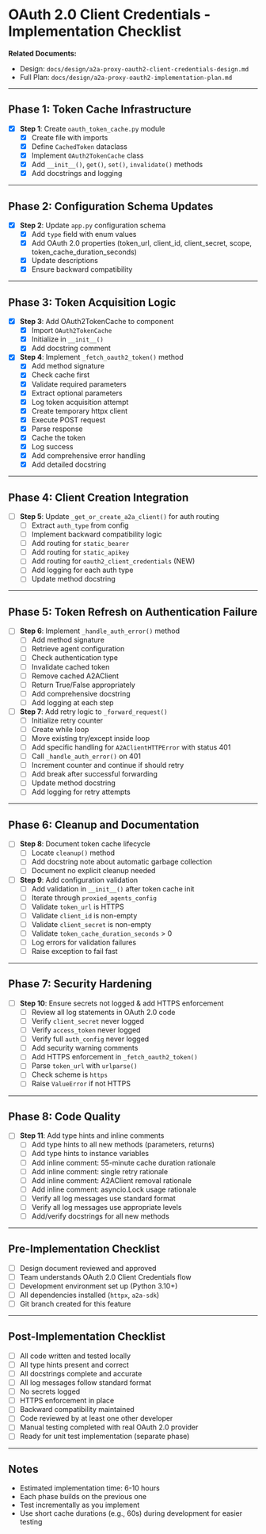 # OAuth 2.0 Client Credentials - Implementation Checklist

**Related Documents:**
- Design: `docs/design/a2a-proxy-oauth2-client-credentials-design.md`
- Full Plan: `docs/design/a2a-proxy-oauth2-implementation-plan.md`

---

## Phase 1: Token Cache Infrastructure

- [x] **Step 1**: Create `oauth_token_cache.py` module
  - [x] Create file with imports
  - [x] Define `CachedToken` dataclass
  - [x] Implement `OAuth2TokenCache` class
  - [x] Add `__init__()`, `get()`, `set()`, `invalidate()` methods
  - [x] Add docstrings and logging

---

## Phase 2: Configuration Schema Updates

- [x] **Step 2**: Update `app.py` configuration schema
  - [x] Add `type` field with enum values
  - [x] Add OAuth 2.0 properties (token_url, client_id, client_secret, scope, token_cache_duration_seconds)
  - [x] Update descriptions
  - [x] Ensure backward compatibility

---

## Phase 3: Token Acquisition Logic

- [x] **Step 3**: Add OAuth2TokenCache to component
  - [x] Import `OAuth2TokenCache`
  - [x] Initialize in `__init__()`
  - [x] Add docstring comment

- [x] **Step 4**: Implement `_fetch_oauth2_token()` method
  - [x] Add method signature
  - [x] Check cache first
  - [x] Validate required parameters
  - [x] Extract optional parameters
  - [x] Log token acquisition attempt
  - [x] Create temporary httpx client
  - [x] Execute POST request
  - [x] Parse response
  - [x] Cache the token
  - [x] Log success
  - [x] Add comprehensive error handling
  - [x] Add detailed docstring

---

## Phase 4: Client Creation Integration

- [ ] **Step 5**: Update `_get_or_create_a2a_client()` for auth routing
  - [ ] Extract `auth_type` from config
  - [ ] Implement backward compatibility logic
  - [ ] Add routing for `static_bearer`
  - [ ] Add routing for `static_apikey`
  - [ ] Add routing for `oauth2_client_credentials` (NEW)
  - [ ] Add logging for each auth type
  - [ ] Update method docstring

---

## Phase 5: Token Refresh on Authentication Failure

- [ ] **Step 6**: Implement `_handle_auth_error()` method
  - [ ] Add method signature
  - [ ] Retrieve agent configuration
  - [ ] Check authentication type
  - [ ] Invalidate cached token
  - [ ] Remove cached A2AClient
  - [ ] Return True/False appropriately
  - [ ] Add comprehensive docstring
  - [ ] Add logging at each step

- [ ] **Step 7**: Add retry logic to `_forward_request()`
  - [ ] Initialize retry counter
  - [ ] Create while loop
  - [ ] Move existing try/except inside loop
  - [ ] Add specific handling for `A2AClientHTTPError` with status 401
  - [ ] Call `_handle_auth_error()` on 401
  - [ ] Increment counter and continue if should retry
  - [ ] Add break after successful forwarding
  - [ ] Update method docstring
  - [ ] Add logging for retry attempts

---

## Phase 6: Cleanup and Documentation

- [ ] **Step 8**: Document token cache lifecycle
  - [ ] Locate `cleanup()` method
  - [ ] Add docstring note about automatic garbage collection
  - [ ] Document no explicit cleanup needed

- [ ] **Step 9**: Add configuration validation
  - [ ] Add validation in `__init__()` after token cache init
  - [ ] Iterate through `proxied_agents_config`
  - [ ] Validate `token_url` is HTTPS
  - [ ] Validate `client_id` is non-empty
  - [ ] Validate `client_secret` is non-empty
  - [ ] Validate `token_cache_duration_seconds` > 0
  - [ ] Log errors for validation failures
  - [ ] Raise exception to fail fast

---

## Phase 7: Security Hardening

- [ ] **Step 10**: Ensure secrets not logged & add HTTPS enforcement
  - [ ] Review all log statements in OAuth 2.0 code
  - [ ] Verify `client_secret` never logged
  - [ ] Verify `access_token` never logged
  - [ ] Verify full `auth_config` never logged
  - [ ] Add security warning comments
  - [ ] Add HTTPS enforcement in `_fetch_oauth2_token()`
  - [ ] Parse `token_url` with `urlparse()`
  - [ ] Check scheme is `https`
  - [ ] Raise `ValueError` if not HTTPS

---

## Phase 8: Code Quality

- [ ] **Step 11**: Add type hints and inline comments
  - [ ] Add type hints to all new methods (parameters, returns)
  - [ ] Add type hints to instance variables
  - [ ] Add inline comment: 55-minute cache duration rationale
  - [ ] Add inline comment: single retry rationale
  - [ ] Add inline comment: A2AClient removal rationale
  - [ ] Add inline comment: asyncio.Lock usage rationale
  - [ ] Verify all log messages use standard format
  - [ ] Verify all log messages use appropriate levels
  - [ ] Add/verify docstrings for all new methods

---

## Pre-Implementation Checklist

- [ ] Design document reviewed and approved
- [ ] Team understands OAuth 2.0 Client Credentials flow
- [ ] Development environment set up (Python 3.10+)
- [ ] All dependencies installed (`httpx`, `a2a-sdk`)
- [ ] Git branch created for this feature

---

## Post-Implementation Checklist

- [ ] All code written and tested locally
- [ ] All type hints present and correct
- [ ] All docstrings complete and accurate
- [ ] All log messages follow standard format
- [ ] No secrets logged
- [ ] HTTPS enforcement in place
- [ ] Backward compatibility maintained
- [ ] Code reviewed by at least one other developer
- [ ] Manual testing completed with real OAuth 2.0 provider
- [ ] Ready for unit test implementation (separate phase)

---

## Notes

- Estimated implementation time: 6-10 hours
- Each phase builds on the previous one
- Test incrementally as you implement
- Use short cache durations (e.g., 60s) during development for easier testing
